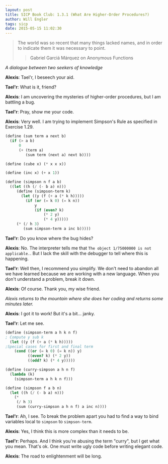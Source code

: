 ```yaml
---
layout: post
title: SICP Book Club: 1.3.1 (What Are Higher-Order Procedures?)
author: Will Engler
tags: sicp
date: 2015-05-15 11:02:30
---
```


>The world was so recent that many things lacked names, and in order to indicate them it was necessary to point.
>> Gabriel Garciá Márquez on Anonymous Functions

_A dialogue between two seekers of knowledge_

**Alexis**: Tael'r, I beseech your aid.

**Tael'r**: What is it, friend?

**Alexis**: I am uncovering the mysteries of higher-order procedures, but I am battling a bug.

**Tael'r**: Pray, show me your code.

**Alexis**: Very well. I am trying to implement Simpson's Rule as specified in Exercise 1.29.

```Scheme
(define (sum term a next b)
  (if (> a b)
      0
      (+ (term a)
         (sum term (next a) next b))))

(define (cube x) (* x x x))

(define (inc x) (+ x 1))

(define (simpson n f a b) 
  ((let ((h (/ (- b a) n)))
     (define (simpson-term k) 
       (let ((y (f (+ a (* k h)))))
         (if (or (= k 0) (= k n))
             y
             (if (even? k) 
                 (* 2 y)
                 (* 4 y)))))
     (* (/ h 3) 
        (sum simpson-term a inc b)))))
```

**Tael'r**: Do you know where the bug hides?

**Alexis**: No. The interpreter tells me that `The object 1/75000000 is not applicable.`. 
But I lack the skill with the debugger to tell where this is happening.

**Tael'r**: Well then, I recommend you simplify.
We don't need to abandon all we have learned because we are working with a new language.
When you don't understand a problem, break it down.

**Alexis**: Of course. Thank you, my wise friend.

_Alexis returns to the mountain where she does her coding and returns some minutes later._

**Alexis**: I got it to work! But it's a bit... janky.

**Tael'r**: Let me see.

```Scheme
(define (simpson-term a h k n f)
; Compute y sub k
  (let ((y (f (+ a (* k h)))))
;Special cases for first and final term
    (cond ((or (= k 0) (= k n)) y)
          ((even? k) (* 2 y))
          ((odd? k) (* 4 y)))))

(define (curry-simpson a h n f)
  (lambda (k)
    (simpson-term a h k n f)))

(define (simpson f a b n) 
  (let ((h (/ (- b a) n)))
    (* 
     (/ h 3)
     (sum (curry-simpson a h n f) a inc n))))
```

**Tael'r**: Ah, I see. 
To break the problem apart you had to find a way to bind variables local to `simpson` to `simpson-term`.

**Alexis**: Yes, I think this is more complex than it needs to be.

**Tael'r**: Perhaps.
And I think you're abusing the term "curry", but I get what you mean.
That's ok.
One must write ugly code before writing elegant code.

**Alexis**: The road to enlightenment will be long.
